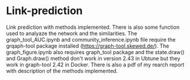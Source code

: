 # Link-prediction

Link prediction with methods implemented. There is also some function used to analyaze the network and the similarities. The graph_tool_AUC.ipynb and community_inference.ipynb file require the grqaph-tool package installed (https://graph-tool.skewed.de/). The graph_figure.ipynb also requires graph_tool package and the state.draw() and Graph.draw() method don't work in version 2.43 in Ubtune but they work in graph-tool 2.42 in Docker. There is also a pdf of my rearch report with description of the methods implemented. 
